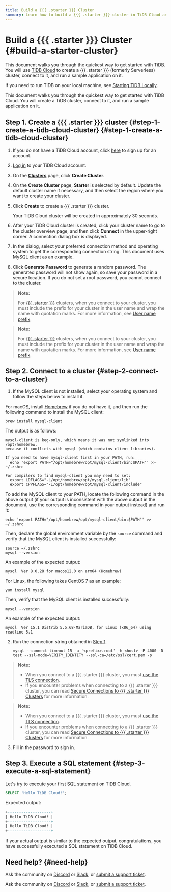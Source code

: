 ```yaml
---
title: Build a {{{ .starter }}} Cluster
summary: Learn how to build a {{{ .starter }}} cluster in TiDB Cloud and connect to it.
---
```


<!-- markdownlint-disable MD029 -->

# Build a {{{ .starter }}} Cluster {#build-a-starter-cluster}

<CustomContent platform="tidb">

This document walks you through the quickest way to get started with TiDB. You will use [TiDB Cloud](https://www.pingcap.com/tidb-cloud) to create a {{{ .starter }}} (formerly Serverless) cluster, connect to it, and run a sample application on it.

If you need to run TiDB on your local machine, see [Starting TiDB Locally](/quick-start-with-tidb.md).

</CustomContent>

<CustomContent platform="tidb-cloud">

This document walks you through the quickest way to get started with TiDB Cloud. You will create a TiDB cluster, connect to it, and run a sample application on it.

</CustomContent>

## Step 1. Create a {{{ .starter }}} cluster {#step-1-create-a-tidb-cloud-cluster} {#step-1-create-a-tidb-cloud-cluster}

1.  If you do not have a TiDB Cloud account, click [here](https://tidbcloud.com/free-trial) to sign up for an account.

2.  [Log in](https://tidbcloud.com/) to your TiDB Cloud account.

3.  On the [**Clusters**](https://tidbcloud.com/project/clusters) page, click **Create Cluster**.

4.  On the **Create Cluster** page, **Starter** is selected by default. Update the default cluster name if necessary, and then select the region where you want to create your cluster.

5.  Click **Create** to create a {{{ .starter }}} cluster.

    Your TiDB Cloud cluster will be created in approximately 30 seconds.

6.  After your TiDB Cloud cluster is created, click your cluster name to go to the cluster overview page, and then click **Connect** in the upper-right corner. A connection dialog box is displayed.

7.  In the dialog, select your preferred connection method and operating system to get the corresponding connection string. This document uses MySQL client as an example.

8.  Click **Generate Password** to generate a random password. The generated password will not show again, so save your password in a secure location. If you do not set a root password, you cannot connect to the cluster.

<CustomContent platform="tidb">

> **Note:**
>
> For [{{{ .starter }}}](https://docs.pingcap.com/tidbcloud/select-cluster-tier#tidb-cloud-serverless) clusters, when you connect to your cluster, you must include the prefix for your cluster in the user name and wrap the name with quotation marks. For more information, see [User name prefix](https://docs.pingcap.com/tidbcloud/select-cluster-tier#user-name-prefix).

</CustomContent>

<CustomContent platform="tidb-cloud">

> **Note:**
>
> For [{{{ .starter }}}](https://docs.pingcap.com/tidbcloud/select-cluster-tier#tidb-cloud-serverless) clusters, when you connect to your cluster, you must include the prefix for your cluster in the user name and wrap the name with quotation marks. For more information, see [User name prefix](/tidb-cloud/select-cluster-tier.md#user-name-prefix).

</CustomContent>

## Step 2. Connect to a cluster {#step-2-connect-to-a-cluster}

1.  If the MySQL client is not installed, select your operating system and follow the steps below to install it.

<SimpleTab>

<div label="macOS">

For macOS, install [Homebrew](https://brew.sh/index) if you do not have it, and then run the following command to install the MySQL client:

```shell
brew install mysql-client
```

The output is as follows:

    mysql-client is keg-only, which means it was not symlinked into /opt/homebrew,
    because it conflicts with mysql (which contains client libraries).

    If you need to have mysql-client first in your PATH, run:
      echo 'export PATH="/opt/homebrew/opt/mysql-client/bin:$PATH"' >> ~/.zshrc

    For compilers to find mysql-client you may need to set:
      export LDFLAGS="-L/opt/homebrew/opt/mysql-client/lib"
      export CPPFLAGS="-I/opt/homebrew/opt/mysql-client/include"

To add the MySQL client to your PATH, locate the following command in the above output (if your output is inconsistent with the above output in the document, use the corresponding command in your output instead) and run it:

```shell
echo 'export PATH="/opt/homebrew/opt/mysql-client/bin:$PATH"' >> ~/.zshrc
```

Then, declare the global environment variable by the `source` command and verify that the MySQL client is installed successfully:

```shell
source ~/.zshrc
mysql --version
```

An example of the expected output:

    mysql  Ver 8.0.28 for macos12.0 on arm64 (Homebrew)

</div>

<div label="Linux">

For Linux, the following takes CentOS 7 as an example:

```shell
yum install mysql
```

Then, verify that the MySQL client is installed successfully:

```shell
mysql --version
```

An example of the expected output:

    mysql  Ver 15.1 Distrib 5.5.68-MariaDB, for Linux (x86_64) using readline 5.1

</div>

</SimpleTab>

2.  Run the connection string obtained in [Step 1](#step-1-create-a-tidb-cloud-cluster).

    ```shell
    mysql --connect-timeout 15 -u '<prefix>.root' -h <host> -P 4000 -D test --ssl-mode=VERIFY_IDENTITY --ssl-ca=/etc/ssl/cert.pem -p
    ```

<CustomContent platform="tidb">

> **Note:**
>
> -   When you connect to a {{{ .starter }}} cluster, you must [use the TLS connection](https://docs.pingcap.com/tidbcloud/secure-connections-to-serverless-clusters).
> -   If you encounter problems when connecting to a {{{ .starter }}} cluster, you can read [Secure Connections to {{{ .starter }}} Clusters](https://docs.pingcap.com/tidbcloud/secure-connections-to-serverless-clusters) for more information.

</CustomContent>

<CustomContent platform="tidb-cloud">

> **Note:**
>
> -   When you connect to a {{{ .starter }}} cluster, you must [use the TLS connection](/tidb-cloud/secure-connections-to-serverless-clusters.md).
> -   If you encounter problems when connecting to a {{{ .starter }}} cluster, you can read [Secure Connections to {{{ .starter }}} Clusters](/tidb-cloud/secure-connections-to-serverless-clusters.md) for more information.

</CustomContent>

3.  Fill in the password to sign in.

## Step 3. Execute a SQL statement {#step-3-execute-a-sql-statement}

Let's try to execute your first SQL statement on TiDB Cloud.

```sql
SELECT 'Hello TiDB Cloud!';
```

Expected output:

```sql
+-------------------+
| Hello TiDB Cloud! |
+-------------------+
| Hello TiDB Cloud! |
+-------------------+
```

If your actual output is similar to the expected output, congratulations, you have successfully executed a SQL statement on TiDB Cloud.

## Need help? {#need-help}

<CustomContent platform="tidb">

Ask the community on [Discord](https://discord.gg/DQZ2dy3cuc?utm_source=doc) or [Slack](https://slack.tidb.io/invite?team=tidb-community&#x26;channel=everyone&#x26;ref=pingcap-docs), or [submit a support ticket](/support.md).

</CustomContent>

<CustomContent platform="tidb-cloud">

Ask the community on [Discord](https://discord.gg/DQZ2dy3cuc?utm_source=doc) or [Slack](https://slack.tidb.io/invite?team=tidb-community&#x26;channel=everyone&#x26;ref=pingcap-docs), or [submit a support ticket](https://tidb.support.pingcap.com/).

</CustomContent>
